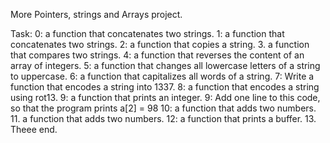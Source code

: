 More Pointers, strings and Arrays project.

Task:
0: a function that concatenates two strings.
1: a function that concatenates two strings.
2: a function that copies a string.
3. a function that compares two strings.
4: a function that reverses the content of an array of integers.
5: a function that changes all lowercase letters of a string to uppercase.
6: a function that capitalizes all words of a string.
7: Write a function that encodes a string into 1337.
8: a function that encodes a string using rot13.
9: a function that prints an integer.
9: Add one line to this code, so that the program prints a[2] = 98
10: a function that adds two numbers.
11. a function that adds two numbers.
12: a function that prints a buffer.
13. Theee end.
